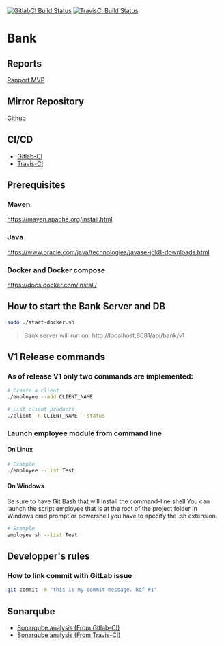 [![GitlabCI Build Status](https://gitlab.com/eric.c.gagnon/bank/badges/master/pipeline.svg)](https://gitlab.com/eric.c.gagnon/bank/-/commits/master)
[![TravisCI Build Status](https://travis-ci.com/egagnon77/loremipsum-bank.svg?branch=master)](https://travis-ci.com/egagnon77/loremipsum-bank)

# Bank

## Reports
[Rapport MVP](https://gitlab.com/eric.c.gagnon/bank/-/raw/master/report/RapportLivrable1.pdf)

## Mirror Repository
[Github](https://github.com/egagnon77/loremipsum-bank)

## CI/CD
* [Gitlab-CI](https://gitlab.com/eric.c.gagnon/bank/pipelines)
* [Travis-CI](https://travis-ci.com/github/egagnon77/loremipsum-bank)

## Prerequisites

### Maven
https://maven.apache.org/install.html

### Java
https://www.oracle.com/java/technologies/javase-jdk8-downloads.html

### Docker and Docker compose
https://docs.docker.com/install/
  
## How to start the Bank Server and DB
```bash
sudo ./start-docker.sh
```
> Bank server will run on: http://localhost:8081/api/bank/v1

## V1 Release commands
### As of release V1 only two commands are implemented:
```bash
# Create a client
./employee --add CLIENT_NAME

# List client products
./client -n CLIENT_NAME --status
```

### Launch employee module from command line
#### On Linux
```bash
# Example
./employee --list Test
```

#### On Windows
Be sure to have Git Bash that will install the command-line shell
You can launch the script employee that is at the root of the project folder
In Windows cmd prompt or powershell you have to specify the .sh extension.

```bash
# Example
employee.sh --list Test
```

## Developper's rules

### How to link commit with GitLab issue
```bash
git commit -m "this is my commit message. Ref #1"
```

## Sonarqube 
* [Sonarqube analysis (From Gitlab-CI)](https://sonarcloud.io/dashboard?id=org.loremipsum%3Amgl7460-h20-bank)
* [Sonarqube analysis (From Travis-CI)](https://sonarcloud.io/dashboard?id=loremipsum-bank)